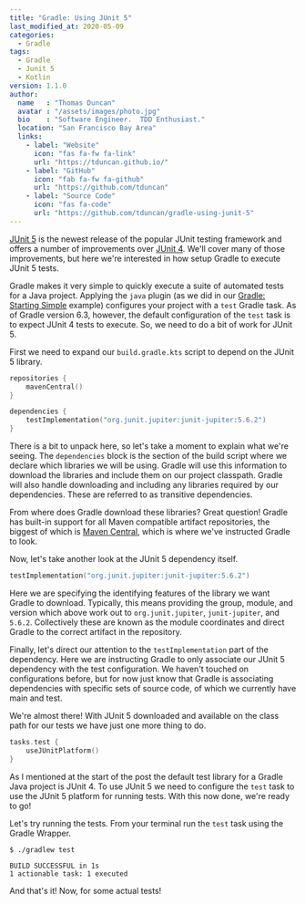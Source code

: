 ```yaml
---
title: "Gradle: Using JUnit 5"
last_modified_at: 2020-05-09
categories:
  - Gradle
tags:
  - Gradle
  - Junit 5
  - Kotlin
version: 1.1.0
author:
  name   : "Thomas Duncan"
  avatar : "/assets/images/photo.jpg"
  bio    : "Software Engineer.  TDD Enthusiast."
  location: "San Francisco Bay Area"
  links:
    - label: "Website"
      icon: "fas fa-fw fa-link"
      url: "https://tduncan.github.io/"
    - label: "GitHub"
      icon: "fab fa-fw fa-github"
      url: "https://github.com/tduncan"
    - label: "Source Code"
      icon: "fas fa-code"
      url: "https://github.com/tduncan/gradle-using-junit-5"
---
```

[JUnit 5](https://junit.org/junit5/) is the newest release of
the popular JUnit testing framework and offers a number of
improvements over [JUnit 4](https://junit.org/junit4/).  We'll
cover many of those improvements, but here we're interested in
how setup Gradle to execute JUnit 5 tests.

Gradle makes it very simple to quickly execute a suite of 
automated tests for a Java project. Applying the `java`
plugin (as we did in our [Gradle: Starting Simple](/gradle/gradle-starting-simple/)
example) configures your project with a `test` Gradle task.
As of Gradle version 6.3, however, the default configuration
of the `test` task is to expect JUnit 4 tests to execute. So,
we need to do a bit of work for JUnit 5.

First we need to expand our `build.gradle.kts` script to depend
on the JUnit 5 library.

```kotlin
repositories {
    mavenCentral()
}

dependencies {
    testImplementation("org.junit.jupiter:junit-jupiter:5.6.2")
}
```

There is a bit to unpack here, so let's take a moment to explain
what we're seeing. The `dependencies` block is the section of
the build script where we declare which libraries we will be using.
Gradle will use this information to download the libraries and
include them on our project classpath.  Gradle will also handle
downloading and including any libraries required by our 
dependencies.  These are referred to as transitive dependencies.

From where does Gradle download these libraries?  Great question!
Gradle has built-in support for all Maven compatible artifact
repositories, the biggest of which is [Maven Central](https://mvnrepository.com/),
which is where we've instructed Gradle to look.

Now, let's take another look at the JUnit 5 dependency itself.

```kotlin
testImplementation("org.junit.jupiter:junit-jupiter:5.6.2")
```

Here we are specifying the identifying features of the 
library we want Gradle to download.  Typically, this means
providing the group, module, and version which above work out to
`org.junit.jupiter`, `junit-jupiter`, and `5.6.2`. Collectively
these are known as the module coordinates and direct Gradle to 
the correct artifact in the repository.

Finally, let's direct our attention to the `testImplementation`
part of the dependency.  Here we are instructing Gradle to
only associate our JUnit 5 dependency with the test configuration.
We haven't touched on configurations before, but for now just
know that Gradle is associating dependencies with specific
sets of source code, of which we currently have main and test.

We're almost there!  With JUnit 5 downloaded and available on
the class path for our tests we have just one more thing to do.

```kotlin
tasks.test {
    useJUnitPlatform()
}
```

As I mentioned at the start of the post the default test library
for a Gradle Java project is JUnit 4.  To use JUnit 5 we need
to configure the `test` task to use the JUnit 5 platform for
running tests.  With this now done, we're ready to go!

Let's try running the tests.  From your terminal run the `test`
task using the Gradle Wrapper.
```
$ ./gradlew test

BUILD SUCCESSFUL in 1s
1 actionable task: 1 executed
```

And that's it!  Now, for some actual tests!
